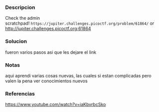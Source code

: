 ### Descripcion
Check the admin scratchpad! `https://jupiter.challenges.picoctf.org/problem/61864/` or http://jupiter.challenges.picoctf.org:61864

### Solucion
fueron varios pasos asi que les dejare el link

### Notas
aqui aprendi varias cosas nuevas, las cuales si estan complicadas pero valen la pena ver conocimientos nuevos

### Referencias
https://www.youtube.com/watch?v=iaKbvrbcSko